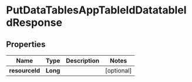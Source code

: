 
# PutDataTablesAppTableIdDatatableIdResponse

## Properties
Name | Type | Description | Notes
------------ | ------------- | ------------- | -------------
**resourceId** | **Long** |  |  [optional]



